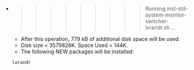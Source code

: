 * >>>>>>>>> Running inst-std-system-monitor-switcher-lxrandr.sh ...
  * After this operation, 779 kB of additional disk space will be used.
  * Disk size = 3579828K. Space Used = 144K.
  * The following NEW packages will be installed:
  ```bash
  lxrandr
  ```
